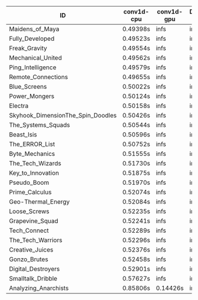 |ID|conv1d-cpu|conv1d-gpu|DWSPConv2D-gpu|gemm-gpu|avg|
|-|-|-|-|-|-|
|Maidens_of_Maya|0.49398s|infs|infs|4.68574s|infs|
|Fully_Developed|0.49523s|infs|infs|4.67401s|infs|
|Freak_Gravity|0.49554s|infs|infs|4.69771s|infs|
|Mechanical_United|0.49562s|infs|infs|4.72611s|infs|
|Ping_Intelligence|0.49579s|infs|infs|4.71194s|infs|
|Remote_Connections|0.49655s|infs|infs|4.77675s|infs|
|Blue_Screens|0.50022s|infs|infs|4.70476s|infs|
|Power_Mongers|0.50124s|infs|infs|4.71141s|infs|
|Electra|0.50158s|infs|infs|4.70984s|infs|
|Skyhook_DimensionThe_Spin_Doodles|0.50426s|infs|infs|4.72418s|infs|
|The_Systems_Squads|0.50544s|infs|infs|4.67841s|infs|
|Beast_Isis|0.50596s|infs|infs|4.76147s|infs|
|The_ERROR_List|0.50752s|infs|infs|4.69819s|infs|
|Byte_Mechanics|0.51555s|infs|infs|4.72078s|infs|
|The_Tech_Wizards|0.51730s|infs|infs|4.74797s|infs|
|Key_to_Innovation|0.51875s|infs|infs|4.69969s|infs|
|Pseudo_Boom|0.51970s|infs|infs|4.69014s|infs|
|Prime_Calculus|0.52074s|infs|infs|26.42139s|infs|
|Geo-Thermal_Energy|0.52084s|infs|infs|4.73115s|infs|
|Loose_Screws|0.52235s|infs|infs|4.68939s|infs|
|Grapevine_Squad|0.52241s|infs|infs|4.70572s|infs|
|Tech_Connect|0.52289s|infs|infs|4.72121s|infs|
|The_Tech_Warriors|0.52296s|infs|infs|4.72919s|infs|
|Creative_Juices|0.52376s|infs|infs|6.49918s|infs|
|Gonzo_Brutes|0.52458s|infs|infs|4.72806s|infs|
|Digital_Destroyers|0.52901s|infs|infs|4.69851s|infs|
|Smalltalk_Dribble|0.57627s|infs|infs|4.68410s|infs|
|Analyzing_Anarchists|0.85806s|0.14426s|infs|4.66847s|infs|

